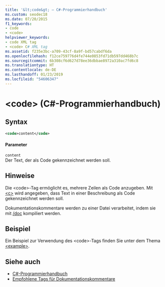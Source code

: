 ```yaml
---
title: '&lt;code&gt; – C#-Programmierhandbuch'
ms.custom: seodec18
ms.date: 07/20/2015
f1_keywords:
- code
- <code>
helpviewer_keywords:
- code XML tag
- <code> C# XML tag
ms.assetid: f235e3bc-a709-43cf-8a9f-bd57cabdf6da
ms.openlocfilehash: f12ce759776d4fe744e0853fd71db597dd468b7c
ms.sourcegitcommit: 6b308cf6d627d78ee36dbbae8972a310ac7fd6c8
ms.translationtype: HT
ms.contentlocale: de-DE
ms.lasthandoff: 01/23/2019
ms.locfileid: "54606347"
---
```

# <a name="ltcodegt-c-programming-guide"></a>&lt;code&gt; (C#-Programmierhandbuch)
## <a name="syntax"></a>Syntax  
  
```xml  
<code>content</code>  
```  
  
#### <a name="parameters"></a>Parameter  
 `content`  
 Der Text, der als Code gekennzeichnet werden soll.  
  
## <a name="remarks"></a>Hinweise  
 Die \<code>-Tag ermöglicht es, mehrere Zeilen als Code anzugeben. Mit [\<c>](../../../csharp/programming-guide/xmldoc/code-inline.md) wird angegeben, dass Text in einer Beschreibung als Code gekennzeichnet werden soll.  
  
 Dokumentationskommentare werden zu einer Datei verarbeitet, indem sie mit [/doc](../../../csharp/language-reference/compiler-options/doc-compiler-option.md) kompiliert werden.  
  
## <a name="example"></a>Beispiel  
 Ein Beispiel zur Verwendung des \<code>-Tags finden Sie unter dem Thema [\<example>](../../../csharp/programming-guide/xmldoc/example.md).  
  
## <a name="see-also"></a>Siehe auch

- [C#-Programmierhandbuch](../../../csharp/programming-guide/index.md)
- [Empfohlene Tags für Dokumentationskommentare](../../../csharp/programming-guide/xmldoc/recommended-tags-for-documentation-comments.md)
